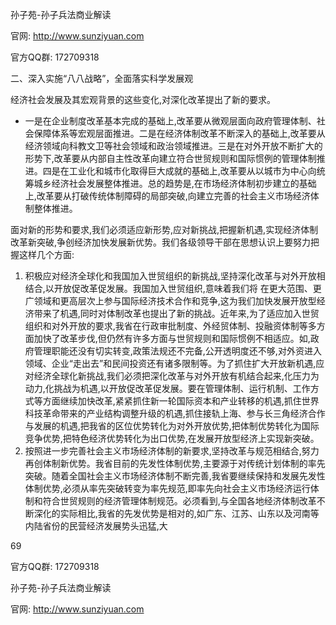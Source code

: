 孙子苑-孙子兵法商业解读

官网: http://www.sunziyuan.com

官方QQ群: 172709318

二、深入实施“八八战略”，全面落实科学发展观

经济社会发展及其宏观背景的这些变化,对深化改革提出了新的要求。
- 一是在企业制度改革基本完成的基础上,改革要从微观层面向政府管理体制、社会保障体系等宏观层面推进。二是在经济体制改革不断深入的基础上,改革要从经济领域向科教文卫等社会领域和政治领域推进。三是在对外开放不断扩大的形势下,改革要从内部自主性改革向建立符合世贸规则和国际惯例的管理体制推进。四是在工业化和城市化取得巨大成就的基础上,改革要从以城市为中心向统筹城乡经济社会发展整体推进。总的趋势是,在市场经济体制初步建立的基础上,改革要从打破传统体制障碍的局部突破,向建立完善的社会主义市场经济体制整体推进。

面对新的形势和要求,我们必须适应新形势,应对新挑战,把握新机遇,实现经济体制改革新突破,争创经济加快发展新优势。我们各级领导干部在思想认识上要努力把握这样几个方面:

1. 积极应对经济全球化和我国加入世贸组织的新挑战,坚持深化改革与对外开放相结合,以开放促改革促发展。我国加入世贸组织,意味着我们将 在更大范围、更广领域和更高层次上参与国际经济技术合作和竞争,这为我们加快发展开放型经济带来了机遇,同时对体制改革也提出了新的挑战。近年来,为了适应加入世贸组织和对外开放的要求,我省在行政审批制度、外经贸体制、投融资体制等多方面加快了改革步伐,但仍然有许多方面与世贸规则和国际惯例不相适应。如,政府管理职能还没有切实转变,政策法规还不完备,公开透明度还不够,对外资进入领域、企业“走出去”和民间投资还有诸多限制等。为了抓住扩大开放新机遇,应对经济全球化新挑战,我们必须把深化改革与对外开放有机结合起来,化压力为动力,化挑战为机遇,以开放促改革促发展。要在管理体制、运行机制、工作方式等方面继续加快改革,紧紧抓住新一轮国际资本和产业转移的机遇,抓住世界科技革命带来的产业结构调整升级的机遇,抓住接轨上海、参与长三角经济合作与发展的机遇,把我省的区位优势转化为对外开放优势,把体制优势转化为国际竞争优势,把特色经济优势转化为出口优势,在发展开放型经济上实现新突破。
2. 按照进一步完善社会主义市场经济体制的新要求,坚持改革与规范相结合,努力再创体制新优势。我省目前的先发性体制优势,主要源于对传统计划体制的率先突破。随着全国社会主义市场经济体制不断完善,我省要继续保持和发展先发性体制优势,必须从率先突破转变为率先规范,即率先向社会主义市场经济运行体制和符合世贸规则的经济管理体制规范。必须看到,与全国各地经济体制改革不断深化的实际相比,我省的先发优势是相对的,如广东、江苏、山东以及河南等内陆省份的民营经济发展势头迅猛,大

69

官方QQ群: 172709318

孙子苑-孙子兵法商业解读

官网: http://www.sunziyuan.com